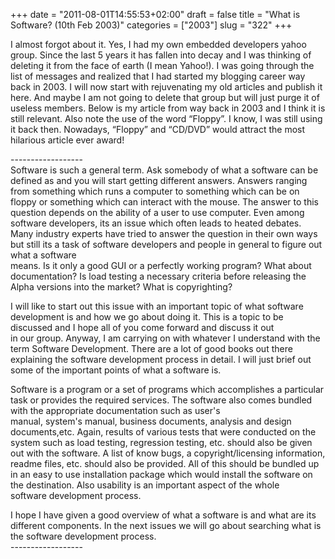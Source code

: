 +++
date = "2011-08-01T14:55:53+02:00"
draft = false
title = "What is Software? (10th Feb 2003)"
categories = ["2003"]
slug = "322"
+++

I almost forgot about it. Yes, I had my own embedded developers yahoo group. Since the last 5 years it has fallen into decay and I was thinking of deleting it from the face of earth (I mean Yahoo!). I was going through the list of messages and realized that I had started my blogging career way back in 2003. I will now start with rejuvenating my old articles and publish it here. And maybe I am not going to delete that group but will just purge it of useless members. Below is my article from way back in 2003 and I think it is still relevant. Also note the use of the word “Floppy”. I know, I was still using it back then. Nowadays, “Floppy” and “CD/DVD” would attract the most hilarious article ever award!

\------------------  
Software is such a general term. Ask somebody of what a software can be defined as and you will start getting different answers. Answers ranging from something which runs a computer to something which can be on floppy or something which can interact with the mouse. The answer to this question depends on the ability of a user to use computer. Even among software developers, its an issue which often leads to heated debates. Many industry experts have tried to answer the question in their own ways but still its a task of software developers and people in general to figure out what a software  
means. Is it only a good GUI or a perfectly working program? What about documentation? Is load testing a necessary criteria before releasing the Alpha versions into the market? What is copyrighting?

I will like to start out this issue with an important topic of what software development is and how we go about doing it. This is a topic to be discussed and I hope all of you come forward and discuss it out  
in our group. Anyway, I am carrying on with whatever I understand with the term Software Development. There are a lot of good books out there explaining the software development process in detail. I will just brief out some of the important points of what a software is.

Software is a program or a set of programs which accomplishes a particular task or provides the required services. The software also comes bundled with the appropriate documentation such as user's  
manual, system's manual, business documents, analysis and design documents,etc. Again, results of various tests that were conducted on the system such as load testing, regression testing, etc. should also be given out with the software. A list of know bugs, a copyright/licensing information, readme files, etc. should also be provided. All of this should be bundled up in an easy to use installation package which would install the software on the destination. Also usability is an important aspect of the whole  
software development process.

I hope I have given a good overview of what a software is and what are its different components. In the next issues we will go about searching what is the software development process.  
\------------------
